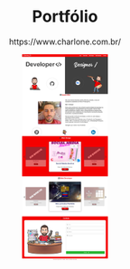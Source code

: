 
<div align="center">
  <h1>Portfólio</h1>
  <p>https://www.charlone.com.br/</p>
  <img src="./img/Portfolio.jpg" width=30%>
</div>
